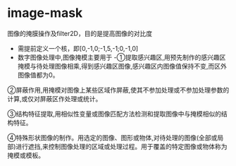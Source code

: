 # image-mask
图像的掩膜操作及filter2D，目的是提高图像的对比度
- 需提前定义一个核，即[0,-1,0;-1,5,-1;0,-1,0]
- 数字图像处理中,图像掩模主要用于
-①提取感兴趣区,用预先制作的感兴趣区掩模与待处理图像相乘,得到感兴趣区图像,感兴趣区内图像值保持不变,而区外图像值都为0。

②屏蔽作用,用掩模对图像上某些区域作屏蔽,使其不参加处理或不参加处理参数的计算,或仅对屏蔽区作处理或统计。

③结构特征提取,用相似性变量或图像匹配方法检测和提取图像中与掩模相似的结构特征。

④特殊形状图像的制作。用选定的图像、图形或物体,对待处理的图像(全部或局部)进行遮挡,来控制图像处理的区域或处理过程。用于覆盖的特定图像或物体称为掩模或模板。
